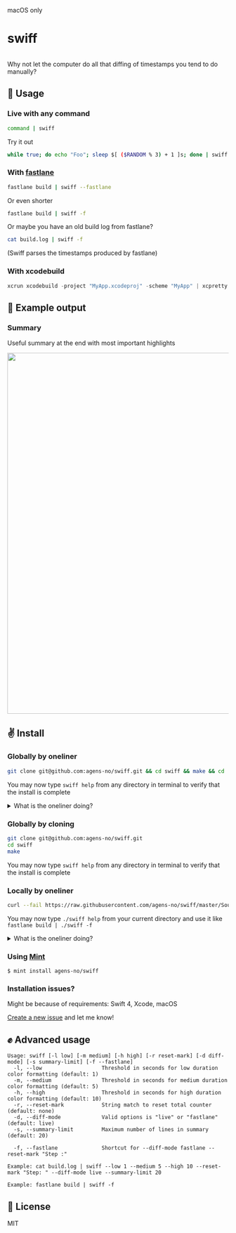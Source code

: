 macOS only

# swiff

<img alt="" src="https://user-images.githubusercontent.com/3652587/43640738-5563b6f2-9721-11e8-97a4-4a2566b4290e.png">

Why not let the computer do all that diffing of timestamps you tend to do manually?

## 👋 Usage

### Live with any command
```sh
command | swiff
```

Try it out
```sh
while true; do echo "Foo"; sleep $[ ($RANDOM % 3) + 1 ]s; done | swiff
```

### With [fastlane](https://github.com/fastlane/fastlane)
```sh
fastlane build | swiff --fastlane
```

Or even shorter
```sh
fastlane build | swiff -f
```

Or maybe you have an old build log from fastlane?
```sh
cat build.log | swiff -f
```
(Swiff parses the timestamps produced by fastlane)

### With xcodebuild

```swift
xcrun xcodebuild -project "MyApp.xcodeproj" -scheme "MyApp" | xcpretty | swiff
```

## 🤲 Example output

### Summary
Useful summary at the end with most important highlights

<img width="822" src="https://user-images.githubusercontent.com/3652587/43637715-4fe3df82-9716-11e8-9a75-ec43400024fb.png">


## ✌️ Install

### Globally by oneliner
```sh
git clone git@github.com:agens-no/swiff.git && cd swiff && make && cd .. && rm -rf swiff/
```

You may now type `swiff help` from any directory in terminal to verify that the install is complete

<details>
<summary>What is the oneliner doing?</summary>
  
1. Uses git to clone `swiff` to a directory `swiff` in your current directory
2. moves in to the created `swiff` folder
3. builds `swiff` using the Makefile (basically compiling `Sources/swiff/main.swift` and installing `swiff` at `/usr/local/bin/swiff`)
4. moves back out of the folder
5. deletes the `swiff` folder

</details>

### Globally by cloning
```sh
git clone git@github.com:agens-no/swiff.git
cd swiff
make
```

You may now type `swiff help` from any directory in terminal to verify that the install is complete

### Locally by oneliner

```sh
curl --fail https://raw.githubusercontent.com/agens-no/swiff/master/Sources/swiff/main.swift > swiff.swift && swiftc -o swiff swiff.swift && rm swiff.swift
```

You may now type `./swiff help` from your current directory and use it like `fastlane build | ./swiff -f`

<details>
<summary>What is the oneliner doing?</summary>
  
1. Uses curl to copy `Sources/swiff/main.swift` to a file called `swiff.swift` in your current directory
2. builds it using your current swift tooling
3. deletes swiff.swift

</details>

### Using [Mint](https://github.com/yonaskolb/mint)
```
$ mint install agens-no/swiff
```

### Installation issues?

Might be because of requirements: Swift 4, Xcode, macOS

[Create a new issue](https://github.com/agens-no/swiff/issues/new) and let me know!

## ✊ Advanced usage

```
Usage: swiff [-l low] [-m medium] [-h high] [-r reset-mark] [-d diff-mode] [-s summary-limit] [-f --fastlane]
  -l, --low                   Threshold in seconds for low duration color formatting (default: 1)
  -m, --medium                Threshold in seconds for medium duration color formatting (default: 5)
  -h, --high                  Threshold in seconds for high duration color formatting (default: 10)
  -r, --reset-mark            String match to reset total counter (default: none)
  -d, --diff-mode             Valid options is "live" or "fastlane" (default: live)
  -s, --summary-limit         Maximum number of lines in summary (default: 20)

  -f, --fastlane              Shortcut for --diff-mode fastlane --reset-mark "Step :"

Example: cat build.log | swiff --low 1 --medium 5 --high 10 --reset-mark "Step: " --diff-mode live --summary-limit 20

Example: fastlane build | swiff -f
```

## 🤙 License

MIT
